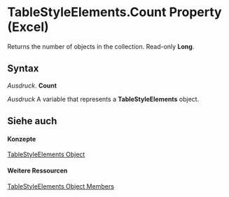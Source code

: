 
# TableStyleElements.Count Property (Excel)

Returns the number of objects in the collection. Read-only  **Long**.


## Syntax

 _Ausdruck_. **Count**

 _Ausdruck_ A variable that represents a **TableStyleElements** object.


## Siehe auch


#### Konzepte


[TableStyleElements Object](d8f29faa-039d-6820-028c-763ee2a2989b.md)
#### Weitere Ressourcen


[TableStyleElements Object Members](http://msdn.microsoft.com/library/e6272fe1-429b-a881-7601-c42d3887429f%28Office.15%29.aspx)